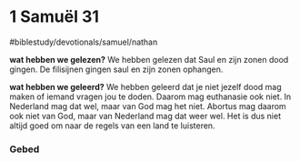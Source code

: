 # 1 Samuël 31 
#biblestudy/devotionals/samuel/nathan

**wat hebben we gelezen?**
We hebben gelezen dat Saul en zijn zonen dood gingen. De filisijnen gingen saul en zijn zonen ophangen.

**wat hebben we geleerd?**
We hebben geleerd dat je niet jezelf dood mag maken of iemand vragen jou te doden. Daarom mag euthanasie ook niet. In Nederland mag dat wel, maar van God mag het niet. Abortus mag daarom ook niet van God, maar van Nederland mag dat weer wel. 
Het is dus niet altijd goed om naar de regels van een land te luisteren.

### Gebed